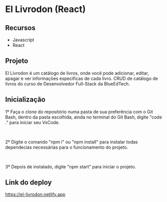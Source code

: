 # El Livrodon (React)

## Recursos

<ul>
    <li>Javascript</li>
    <li>React</li>
</ul>

## Projeto

El Livrodon é um catálogo de livros, onde você pode adicionar, editar, apagar e ver informações específicas de cada livro. CRUD de catálogo de livros do curso de Desenvolvedor Full-Stack da BlueEdTech.

## Inicialização

<p>1º Faça o clone do repositório numa pasta de sua preferência com o Git Bash, dentro da pasta escolhida, ainda no terminal do Git Bash, digite "code ." para iniciar seu VsCode.</p><br />

<p>2º Digite o comando "npm i" ou "npm install" para instalar todas dependecias necessárias para o funcionamento do projeto.</p><br />

<p>3º Depois de instalado, digite "npm start" para iniciar o projeto.</p>

## Link do deploy 

https://el-livrodon.netlify.app


